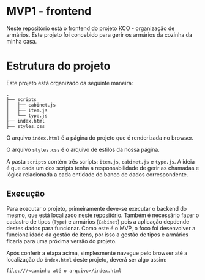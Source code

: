 # MVP1 - frontend

Neste repositório está o frontend do projeto KCO - organização de armários. Este projeto foi concebido para gerir os armários da cozinha da minha casa.

# Estrutura do projeto

Este projeto está organizado da seguinte maneira:

```
.
├── scripts
│   ├── cabinet.js
│   ├── item.js
│   └── type.js
├── index.html
├── styles.css
````

O arquivo `index.html` é a página do projeto que é renderizada no browser.

O arquivo `styles.css` é o arquivo de estilos da nossa página.

A pasta `scripts` contém três scripts: `item.js`, `cabinet.js` e `type.js`. A ideia é que cada um dos scripts tenha a responsabilidade de gerir as chamadas e lógica relacionada a cada entidade do banco de dados correspondente.

## Execução

Para executar o projeto, primeiramente deve-se executar o backend do mesmo, que está localizado [neste repositório](https://github.com/malusolero/mvp1back). Também é necessário fazer o cadastro de tipos (`Type`) e armários (`Cabinet`) pois a aplicação depdende destes dados para funcionar. Como este é o MVP, o foco foi desenvolver a funcionalidade da gestão de itens, por isso a gestão de tipos e armários ficaria para uma próxima versão do projeto.

Após conferir a etapa acima, simplesmente navegue pelo browser até a localização do `index.html` deste projeto, deverá ser algo assim:

```
file:///<caminho até o arquivo>/index.html
```